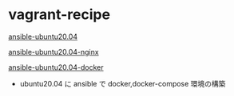 # vagrant-recipe

[ansible-ubuntu20.04](./ansible-ubuntu20.04)

[ansible-ubuntu20.04-nginx](./ansible-ubuntu20.04-nginx)

[ansible-ubuntu20.04-docker](./ansible-ubuntu20.04-docker)

- ubuntu20.04 に ansible で docker,docker-compose 環境の構築

